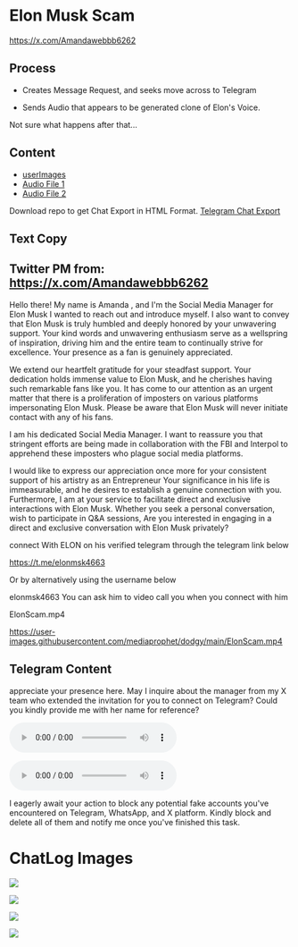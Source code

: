 # Elon Musk Scam

https://x.com/Amandawebbb6262

## Process

- Creates Message Request, and seeks move across to Telegram

- Sends Audio that appears to be generated clone of Elon's Voice.

Not sure what happens after that...  

## Content

- [userImages](./userImages/)
- [Audio File 1](./userImages/audio_1@15-06-2024_16-29-14.ogg)
- [Audio File 2](./userImages/audio_2@15-06-2024_16-29-44.ogg)

Download repo to get Chat Export in HTML Format. [Telegram Chat Export](./ChatExport_2024-06-16/)

## Text Copy

## Twitter PM from: https://x.com/Amandawebbb6262 

Hello there!
My name is Amanda , and I'm the Social Media Manager for Elon Musk I wanted to reach out and introduce myself. I also want to convey that Elon Musk  is truly humbled and deeply honored by your unwavering support. Your kind words and unwavering enthusiasm serve as a wellspring of inspiration, driving him and the entire team to continually strive for excellence. Your presence as a fan is genuinely appreciated.

We extend our heartfelt gratitude for your steadfast support. Your dedication holds immense value to Elon Musk, and he cherishes having such remarkable fans like you. It has come to our attention as an urgent matter that there is a proliferation of imposters on various platforms impersonating Elon Musk. Please be aware that Elon Musk will never initiate contact with any of his fans. 

I am his dedicated Social Media Manager. I want to reassure you that stringent efforts are being made in collaboration with the FBI and Interpol to apprehend these imposters who plague social media platforms.

I would like to express our appreciation once more for your consistent support of his artistry as an Entrepreneur Your significance in his life is immeasurable, and he desires to establish a genuine connection with you. Furthermore, I am at your service to facilitate direct and exclusive interactions with Elon Musk. Whether you seek a personal conversation, wish to participate in Q&A sessions,
Are you interested in engaging in a direct and exclusive conversation with Elon Musk  privately?

connect With ELON on his verified telegram through the telegram link below 

https://t.me/elonmsk4663

Or by alternatively using the username below 

elonmsk4663
You can ask him to video call you when you connect with him

ElonScam.mp4

https://user-images.githubusercontent.com/mediaprophet/dodgy/main/ElonScam.mp4 

## Telegram Content

appreciate your presence here. May I inquire about the manager from my X team who extended the invitation for you to connect on Telegram? Could you kindly provide me with her name  for  reference?

![](./userImages/audio_1@15-06-2024_16-29-14.ogg)


![](./userImages/audio_2@15-06-2024_16-29-44.ogg)

I eagerly await your action to block any potential fake accounts you've encountered on Telegram, WhatsApp, and X platform. Kindly block and delete all of them and notify me once you've finished this task.

# ChatLog Images

![](./userImages/Screenshot%202024-06-16%20030528.png)

![](./userImages/Screenshot%202024-06-16%20030611.png)

![](./userImages/Screenshot%202024-06-16%20030640.png)

![](./userImages/Screenshot%202024-06-16%20025111.png)

